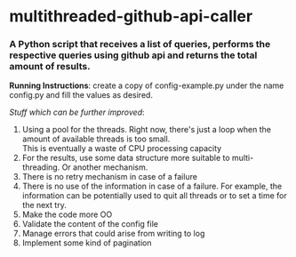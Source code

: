 # multithreaded-github-api-caller
### A Python script that receives a list of queries, performs the respective queries using github api and returns the total amount of results.

**Running Instructions**: create a copy of config-example.py under the name config.py and fill the values as desired.

_Stuff which can be further improved_:

1. Using a pool for the threads. Right now, there's just a loop when the amount of available threads is too small.</br>
This is eventually a waste of CPU processing capacity
2. For the results, use some data structure more suitable to multi-threading. Or another mechanism.
3. There is no retry mechanism in case of a failure
4. There is no use of the information in case of a failure. 
For example, the information can be potentially used to quit all threads or to set a time for the next try.
5. Make the code more OO
6. Validate the content of the config file
7. Manage errors that could arise from writing to log
8. Implement some kind of pagination